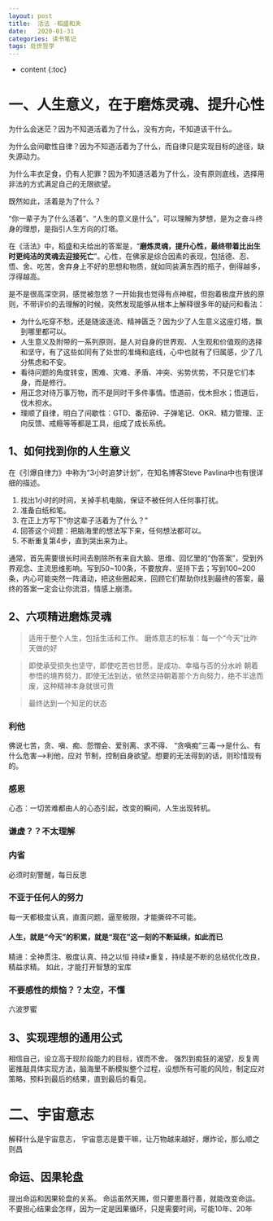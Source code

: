 ```yaml
---
layout: post
title:  活法 -稻盛和夫 
date:   2020-01-31
categories: 读书笔记
tags: 处世哲学
---
```


* content
{:toc}

# 一、人生意义，在于磨炼灵魂、提升心性
为什么会迷茫？因为不知道活着为了什么，没有方向，不知道该干什么。

为什么会间歇性自律？因为不知道活着为了什么，而自律只是实现目标的途径，缺失源动力。

为什么丰衣足食，仍有人犯罪？因为不知道活着为了什么，没有原则底线，选择用非法的方式满足自己的无限欲望。

既然如此，活着是为了什么？

“你一辈子为了什么活着”、“人生的意义是什么”，可以理解为梦想，是为之奋斗终身的理想，是指引人生方向的灯塔。

在《活法》中，稻盛和夫给出的答案是，“__磨炼灵魂，提升心性，最终带着比出生时更纯洁的灵魂去迎接死亡__”。心性，在佛家是综合因素的表现，包括德、忍、悟、舍、吃苦，舍弃身上不好的思想和物质，就如同装满东西的瓶子，倒得越多，浮得越高。

是不是很高深空洞，感觉被忽悠？一开始我也觉得有点神棍，但抱着极度开放的原则，不带评价的去理解的时候，突然发现能够从根本上解释很多年的疑问和看法：
- 为什么吃穿不愁，还是随波逐流、精神匮乏？因为少了人生意义这座灯塔，飘到哪里都可以。
- 人生意义及附带的一系列原则，是人对自身的世界观、人生观和价值观的选择和坚守，有了这些如同有了处世的准绳和底线，心中也就有了归属感，少了几分焦虑和不安。
- 看待问题的角度转变，困难、灾难、矛盾、冲突、劣势优势，不只是它们本身，而是修行。
- 用正念对待万事万物，而不是同时干多件事情。悟道前，伐木担水；悟道后，伐木担水。
- 理顺了自律，明白了间歇性：GTD、番茄钟、子弹笔记、OKR、精力管理、正向反馈、戒瘾等等都是工具，组成了成长系统。

## 1、如何找到你的人生意义

在《引爆自律力》中称为“3小时追梦计划”，在知名博客Steve Pavlina中也有很详细的描述。
1. 找出1小时的时间，关掉手机电脑，保证不被任何人任何事打扰。
2. 准备白纸和笔。
3. 在正上方写下“你这辈子活着为了什么？”
4. 回答这个问题：把脑海里的想法写下来，任何想法都可以。
5. 不断重复第4步，直到哭出来为止。

通常，首先需要很长时间去剔除所有来自大脑、思维、回忆里的“伪答案”，受到外界观念、主流思维影响。写到50~100条，不要放弃、坚持下去；写到100~200条，内心可能突然一阵涌动，把这些圈起来，回顾它们帮助你找到最终的答案，最终的答案一定会让你流泪，情感上崩溃。

## 2、六项精进磨炼灵魂
> 适用于整个人生，包括生活和工作。
> 磨炼意志的标准：每一个“今天”比昨天做的好

> 即使承受损失也坚守，即使吃苦也甘愿，是成功、幸福与否的分水岭
> 朝着参悟的境界努力，即使无法到达，依然坚持朝着那个方向努力，绝不半途而废，这种精神本身就很可贵

> 最终达到一个知足的状态

### 利他

佛说七苦，贪、嗔、痴、怨憎会、爱别离、求不得、
“贪嗔痴”三毒-->是什么、有什么危害-->利他，应对
节制，控制自身欲望。想要的无法得到的话，则珍惜现有的。

### 感恩
心态：一切苦难都由人的心态引起，改变的瞬间，人生出现转机。

### 谦虚？？不太理解

### 内省
必须时刻警醒，每日反思

### 不亚于任何人的努力
每一天都极度认真，直面问题，逼至极限，才能撕碎不可能。
#### 人生，就是“今天”的积累，就是“现在”这一刻的不断延续，如此而已
精进：全神贯注、极度认真、持之以恒
持续≠重复，持续是不断的总结优化改良，精益求精。
如此，才能打开智慧的宝库

### 不要感性的烦恼？？太空，不懂

六波罗蜜

## 3、实现理想的通用公式
相信自己，设立高于现阶段能力的目标，锲而不舍。
强烈到痴狂的渴望，反复周密推敲具体实现方法，脑海里不断模拟整个过程，设想所有可能的风险，制定应对策略，预料到最后的结果，直到最后的看见。

# 二、宇宙意志
解释什么是宇宙意志，
宇宙意志是要干嘛，让万物越来越好，爆炸论，那么顺之则昌
## 命运、因果轮盘
提出命运和因果轮盘的关系。
命运虽然天赐，但只要思善行善，就能改变命运。
不要担心结果会怎样，因为一定是因果循环，只是需要时间，可能10年、20年

